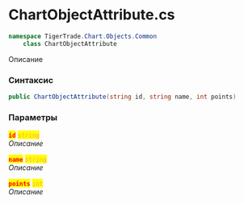 
# ChartObjectAttribute.cs
```csharp
namespace TigerTrade.Chart.Objects.Common  
    class ChartObjectAttribute
```

Описание

### Синтаксис
```csharp
public ChartObjectAttribute(string id, string name, int points)
```

### Параметры  
<mark style="color:red;">**`id`**</mark> <mark style="color: rgb(255, 166, 87);">`string`</mark>  
 *Описание*  
  
<mark style="color:red;">**`name`**</mark> <mark style="color: rgb(255, 166, 87);">`string`</mark>  
 *Описание*  
  
<mark style="color:red;">**`points`**</mark> <mark style="color: rgb(255, 166, 87);">`int`</mark>  
 *Описание*  
  

                    
                    